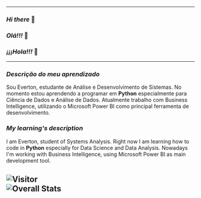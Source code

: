 ---------------------------

### _Hi there_ 👋
### _Olá!!!_ 👋
### _¡¡¡Hola!!!_ 👋

---------------------------

### _Descrição do meu aprendizado_

Sou Everton, estudante de Análise e Desenvolvimento de
Sistemas. No momento estou aprendendo a programar em **Python** especialmente para Ciência de Dados e Análise de Dados.
Atualmente trabalho com Business Intelligence, utilizando o Microsoft Power BI como principal ferramenta de desenvolvimento.
### _My learning's description_

I am Everton, student of Systems Analysis. Right now I 
am learning how to code in **Python** especially for Data Science and Data Analysis.
Nowadays I'm working with Business Intelligence, using Microsoft Power BI as main development tool.

![Visitor](https://visitor-badge.laobi.icu/badge?page_id=studTon.studTon)\
![Overall Stats](https://github-readme-stats.vercel.app/api?username=studTon&count_private=false&show_icons=true&hide=)
---------------------------
